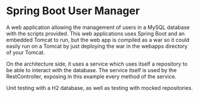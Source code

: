 # Spring Boot User Manager
A web application allowing the management of users in a MySQL database with the scripts provided.
This web applications uses Spring Boot and an embedded Tomcat to run, but the web app is compiled as a war 
so it could easily run on a Tomcat by just deploying the war in the webapps directory of your Tomcat.

On the architecture side, it uses a service which uses itself a repository to be able to interact with the database.
The service itself is used by the RestController, exposing in this example every method of the service.

Unit testing with a H2 database, as well as testing with mocked repositories.
